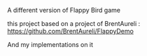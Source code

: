 A different version of Flappy Bird game

this project based on a project of BrentAureli   : https://github.com/BrentAureli/FlappyDemo

And my implementations on it
